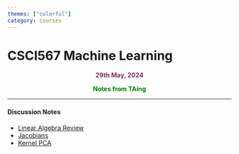 ```yaml
---
themes: ["colorful"]
category: courses
---
```


# CSCI567 Machine Learning
<p style="text-align:center; color:#7A306C"> <b>29th May, 2024</b> </p>

<p style='text-align:center;color:green'><b> 
Notes from TAing
</b></p>

---

#### Discussion Notes
- [Linear Algebra Review](discussion_notes/Linalg_Review.pdf)
- [Jacobians](discussion_notes/Linalg_Discussions_Jacobians.pdf)
- [Kernel PCA](Question_on_Kernel_PCA__Sp24_567_VATSAL.pdf)
  
